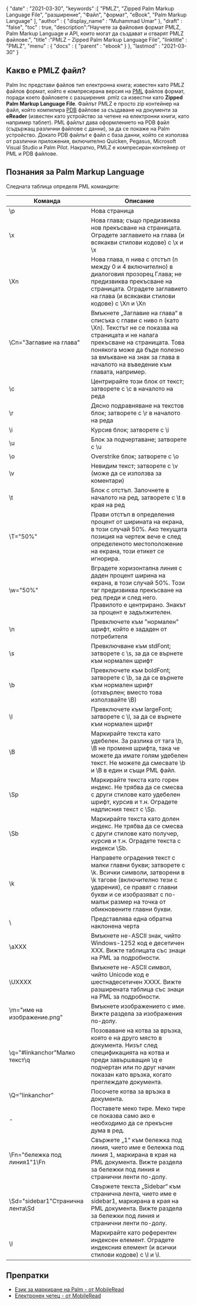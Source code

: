 {
  "date" : "2021-03-30",
  "keywords" :[ "PMLZ", "Zipped Palm Markup Language File", "разширение", "Файл", "формат", "eBook", "Palm Markup Language" ],
  "author" : {
    "display_name" : "Muhammad Umar"
},
  "draft" : "false",
  "toc" : true,
  "description":"Научете за файловия формат PMLZ, Palm Markup Language и API, които могат да създават и отварят PMLZ файлове.",
  "title" :"PMLZ – Zipped Palm Markup Language File",
  "linktitle" : "PMLZ",
  "menu" : {
    "docs" : {
      "parent" : "ebook"
}
},
  "lastmod" : "2021-03-30"
}

## Какво е PMLZ файл?

Palm Inc представи файлов тип електронна книга; известен като PMLZ файлов формат, който е компресирана версия на [PML](/bg/ebook/pml/) файлов формат, поради което файловете с разширения .pmlz са известни като **Zipped Palm Markup Language File**. Файлът PMLZ е просто zip контейнер на файл, който компилира [PDB](/bg/programming/pdb/) файлове за създаване на документи за **eReader** (известен като устройство за четене на електронни книги, като например таблет). PML файлът дава оформлението на PDB файл (съдържащ различни файлове с данни), за да се покаже на Palm устройство. Докато PDB файлът е файл с база данни, който се използва от различни приложения, включително Quicken, Pegasus, Microsoft Visual Studio и Palm Pilot. Накратко, PMLZ е компресиран контейнер от PML и PDB файлове.


## Познания за Palm Markup Language
Следната таблица определя PML командите:

|Команда|Описание|
---|---|
| \p | Нова страница |
| \x | Нова глава; също предизвиква нов прекъсване на страницата. Оградете заглавието на глава (и всякакви стилови кодове) с \x и \x |
| \Xn | Нова глава, n нива с отстъп (n между 0 и 4 включително) в диалоговия прозорец Глава; не предизвиква прекъсване на страницата. Оградете заглавието на глава (и всякакви стилови кодове) с \Xn и \Xn |
| \Cn="Заглавие на глава" | Вмъкнете „Заглавие на глава“ в списъка с глави с ниво n (като \Xn). Текстът не се показва на страницата и не налага прекъсване на страницата. Това понякога може да бъде полезно за вмъкване на знак за глава в началото на въведение към главата, например. |
| \c | Центрирайте този блок от текст; затворете с \c в началото на реда |
| \r | Дясно подравняване на текстов блок; затворете с \r в началото на реда |
| \i | Курсив блок; затворете с \i |
| \u | Блок за подчертаване; затворете с \u |
| \o | Overstrike блок; затворете с \o |
| \v | Невидим текст; затворете с \v (може да се използва за коментари) |
| \t | Блок с отстъп. Започнете в началото на ред, затворете с \t в края на ред |
| \T="50%" | Прави отстъп в определения процент от ширината на екрана, в този случай 50%. Ако текущата позиция на чертеж вече е след определеното местоположение на екрана, този етикет се игнорира. |
| \w="50%" | Вградете хоризонтална линия с даден процент ширина на екрана, в този случай 50%. Този таг предизвиква прекъсване на ред преди и след него. Правилото е центрирано. Знакът за процент е задължителен. |
| \n | Превключете към "нормален" шрифт, който е зададен от потребителя |
| \s | Превключване към stdFont; затворете с \s, за да се върнете към нормален шрифт |
| \b | Превключете към boldFont; затворете с \b, за да се върнете към нормален шрифт (отхвърлен; вместо това използвайте \B) |
| \l | Превключете към largeFont; затворете с \l, за да се върнете към нормален шрифт |
| \B | Маркирайте текста като удебелен. За разлика от тага \b, \B не променя шрифта, така че можете да имате голям удебелен текст. Не можете да смесвате \b и \B в един и същи PML файл. |
| \Sp | Маркирайте текста като горен индекс. Не трябва да се смесва с други стилове като удебелен шрифт, курсив и т.н. Оградете надписния текст с \Sp. |
| \Sb | Маркирайте текста като долен индекс. Не трябва да се смесва с други стилове като получер, курсив и т.н. Оградете текста с индекси \Sb. |
| \k | Направете оградения текст с малки главни букви; затворете с \k. Всички символи, затворени в \k тагове (включително тези с ударения), се правят с главни букви и се изобразяват с по-малък размер на точка от обикновените главни букви. |
| \\ | Представлява една обратна наклонена черта |
| \aXXX | Вмъкнете не-ASCII знак, чийто Windows-1252 код е десетичен XXX. Вижте таблицата със знаци на PML за подробности. |
| \UXXXX | Вмъкнете не-ASCII символ, чийто Unicode код е шестнадесетичен XXXX. Вижте разширената таблица със знаци на PML за подробности. |
| \m="име на изображение.png" | Вмъкнете изображението с име. Вижте раздела за изображения по-долу. |
| \q="#linkanchor"Малко текст\q | Позоваване на котва за връзка, която е на друго място в документа. Низът след спецификацията на котва и преди завършващия \q е подчертан или по друг начин показан като връзка, когато преглеждате документа. |
| \Q="linkanchor" | Посочете котва за връзка в документа. |
| \- | Поставете меко тире. Меко тире се показва само ако е необходимо да се прекъсне дума в ред. |
| \Fn="бележка под линия1"1\Fn | Свържете „1“ към бележка под линия, чието име е бележка под линия 1, маркирана в края на PML документа. Вижте раздела за бележки под линия и странични ленти по-долу. |
| \Sd="sidebar1"Странична лента\Sd | Свържете текста „Sidebar“ към странична лента, чието име е sidebar1, маркирана в края на PML документа. Вижте раздела за бележки под линия и странични ленти по-долу. |
| \I | Маркирайте като референтен индексен елемент. Оградете индексния елемент (и всички стилови кодове) с \I и \I.|


## Препратки

* [Език за маркиране на Palm - от MobileRead](https://wiki.mobileread.com/wiki/EReader)
* [Електронен четец - от MobileRead](https://en.wikipedia.org/wiki/E-reader)

